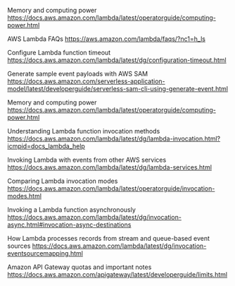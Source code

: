 Memory and computing power
https://docs.aws.amazon.com/lambda/latest/operatorguide/computing-power.html

AWS Lambda FAQs
https://aws.amazon.com/lambda/faqs/?nc1=h_ls

Configure Lambda function timeout
https://docs.aws.amazon.com/lambda/latest/dg/configuration-timeout.html

Generate sample event payloads with AWS SAM
https://docs.aws.amazon.com/serverless-application-model/latest/developerguide/serverless-sam-cli-using-generate-event.html

Memory and computing power
https://docs.aws.amazon.com/lambda/latest/operatorguide/computing-power.html

Understanding Lambda function invocation methods
https://docs.aws.amazon.com/lambda/latest/dg/lambda-invocation.html?icmpid=docs_lambda_help

Invoking Lambda with events from other AWS services
https://docs.aws.amazon.com/lambda/latest/dg/lambda-services.html

Comparing Lambda invocation modes
https://docs.aws.amazon.com/lambda/latest/operatorguide/invocation-modes.html

Invoking a Lambda function asynchronously
https://docs.aws.amazon.com/lambda/latest/dg/invocation-async.html#invocation-async-destinations

How Lambda processes records from stream and queue-based event sources
https://docs.aws.amazon.com/lambda/latest/dg/invocation-eventsourcemapping.html

Amazon API Gateway quotas and important notes
https://docs.aws.amazon.com/apigateway/latest/developerguide/limits.html

